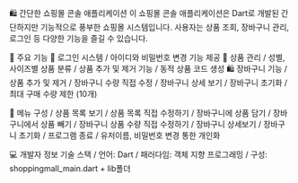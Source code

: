 🛍️ 간단한 쇼핑몰 콘솔 애플리케이션
  이 쇼핑몰 콘솔 애플리케이션은 Dart로 개발된 간단하지만 기능적으로 풍부한 쇼핑몰 시스템입니다. 사용자는 상품 조회, 장바구니 관리, 로그인 등 다양한 기능을 즐길 수 있습니다.

🥊 주요 기능
  🔐 로그인 시스템
     / 아이디와 비밀번호 변경 기능 제공
  🛒 상품 관리
     / 성별, 사이즈별 상품 분류
     / 상품 추가 및 제거 기능
     / 동적 상품 코드 생성
  🛍️ 장바구니 기능
     / 상품 추가 및 제거
     / 장바구니 수량 직접 수정
     / 장바구니 상세 보기
     / 장바구니 초기화
     / 최대 구매 수량 제한 (10개)
      
📱 메뉴 구성
   / 상품 목록 보기
   / 상품 목록 직접 수정하기
   / 장바구니에 상품 담기
   / 장바구니에서 상품 빼기
   / 장바구니 상품 수량 직접 수정하기
   / 장바구니 상세보기
   / 장바구니 초기화
   / 프로그램 종료
   / 유저이름, 비밀번호 변경 통한 개인화
      
  💻 개발자 정보
    기술 스택
    / 언어: Dart
    / 패러다임: 객체 지향 프로그래밍
    / 구성: shoppingmall_main.dart + lib폴더
